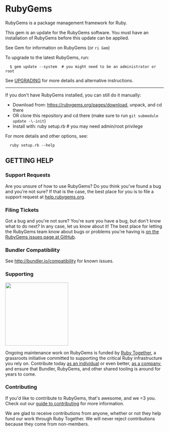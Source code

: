 # RubyGems

RubyGems is a package management framework for Ruby.

This gem is an update for the RubyGems software. You must have an
installation of RubyGems before this update can be applied.

See Gem for information on RubyGems (or `ri Gem`)

To upgrade to the latest RubyGems, run:

```
  $ gem update --system  # you might need to be an administrator or root
```

See [UPGRADING](UPGRADING.rdoc) for more details and alternative instructions.

-----

If you don't have RubyGems installed, you can still do it manually:

* Download from: https://rubygems.org/pages/download, unpack, and cd there
* OR clone this repository and cd there (make sure to run `git submodule update -\-init`)
* Install with: ruby setup.rb  # you may need admin/root privilege

For more details and other options, see:

```
  ruby setup.rb --help
```

## GETTING HELP

### Support Requests

Are you unsure of how to use RubyGems?  Do you think you've found a bug and
you're not sure?  If that is the case, the best place for you is to file a
support request at [help.rubygems.org](http://help.rubygems.org).

### Filing Tickets

Got a bug and you're not sure?  You're sure you have a bug, but don't know
what to do next?  In any case, let us know about it!  The best place
for letting the RubyGems team know about bugs or problems you're having is
[on the RubyGems issues page at GitHub](http://github.com/rubygems/rubygems/issues).

### Bundler Compatibility

See http://bundler.io/compatibility for known issues.

### Supporting

<a href="https://rubytogether.org/"><img src="https://rubytogether.org/images/rubies.svg" width=200></a>

Ongoing maintenance work on RubyGems is funded by [Ruby Together](https://rubytogether.org), a grassroots initiative committed to supporting the critical Ruby infrastructure you rely on. Contribute today [as an individual](https://rubytogether.org/developers) or even better, [as a company](https://rubytogether.org/companies), and ensure that Bundler, RubyGems, and other shared tooling is around for years to come.

### Contributing

If you'd like to contribute to RubyGems, that's awesome, and we <3 you. Check out our [guide to contributing](https://github.com/rubygems/rubygems/blob/master/CONTRIBUTING.rdoc#how-to-contribute) for more information.

We are glad to receive contributions from anyone, whether or not they help fund our work through Ruby Together. We will never reject contributions because they come from non-members.
